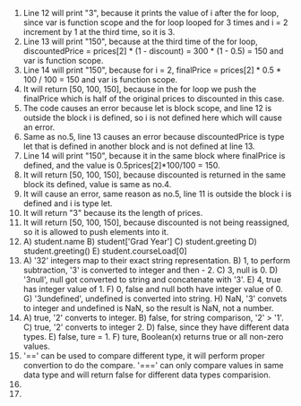 1. Line 12 will print "3", because it prints the value of i after the for loop, since var is function scope and the for loop looped for 3 times and i = 2 increment by 1 at the third time, so it is 3.
2. Line 13 will print "150", because at the third time of the for loop, discountedPrice = prices[2] * (1 - discount) = 300 * (1 - 0.5) = 150 and var is function scope.
3. Line 14 will print "150", because for i = 2, finalPrice = prices[2] * 0.5 * 100 / 100 = 150 and var is function scope.
4. It will return [50, 100, 150], because in the for loop we push the finalPrice which is half of the original prices to discounted in this case.
5. The code causes an error because let is block scope, and line 12 is outside the block i is defined, so i is not defined here which will cause an error.
6. Same as no.5, line 13 causes an error because discountedPrice is type let that is defined in another block and is not defined at line 13.
7. Line 14 will print "150", because it in the same block where finalPrice is defined, and the value is 0.5prices[2]*100/100 = 150.
8. It will return [50, 100, 150], because discounted is returned in the same block its defined, value is same as no.4.
9. It will cause an error, same reason as no.5, line 11 is outside the block i is defined and i is type let.
10. It will return "3" because its the length of prices.
11. It will return [50, 100, 150], because discounted is not being reassigned, so it is allowed to push elements into it.
12. A) student.name B) student['Grad Year'] C) student.greeting D) student.greeting() E) student.courseLoad[0]
13. A) '32' integers map to their exact string representation. B) 1, to perform subtraction, '3' is converted to integer and then - 2. C) 3, null is 0. D) '3null', null got converted to string and concatenate with '3'. E) 4, true has integer value of 1. F) 0, false and null both have integer value of 0. G) '3undefined', undefined is converted into string. H) NaN, '3' convets to integer and undefined is NaN, so the result is NaN, not a number.
14. A) true, '2' converts to integer. B) false, for string comparison, '2' > '1'. C) true, '2' converts to integer 2. D) false, since they have different data types. E) false, ture = 1. F) ture, Boolean(x) returns true or all non-zero values.
15. '==' can be used to compare different type, it will perform proper convertion to do the compare. '===' can only compare values in same data type and will return false for different data types comparision.
17.
19.

